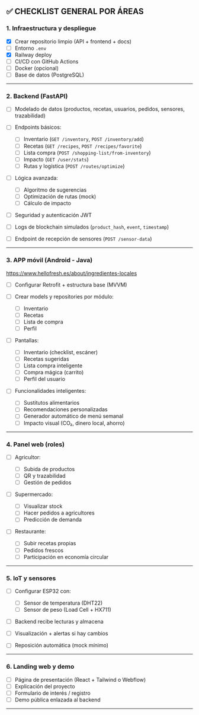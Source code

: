 
## ✅ CHECKLIST GENERAL POR ÁREAS

### 1. **Infraestructura y despliegue**

* [X] Crear repositorio limpio (API + frontend + docs)
* [ ] Entorno `.env`
* [X] Railway deploy
* [ ] CI/CD con GitHub Actions
* [ ] Docker (opcional)
* [ ] Base de datos (PostgreSQL)

---

### 2. **Backend (FastAPI)**

* [ ] Modelado de datos (productos, recetas, usuarios, pedidos, sensores, trazabilidad)
* [ ] Endpoints básicos:

  * [ ] Inventario (`GET /inventory`, `POST /inventory/add`)
  * [ ] Recetas (`GET /recipes`, `POST /recipes/favorite`)
  * [ ] Lista compra (`POST /shopping-list/from-inventory`)
  * [ ] Impacto (`GET /user/stats`)
  * [ ] Rutas y logística (`POST /routes/optimize`)
* [ ] Lógica avanzada:

  * [ ] Algoritmo de sugerencias
  * [ ] Optimización de rutas (mock)
  * [ ] Cálculo de impacto
* [ ] Seguridad y autenticación JWT
* [ ] Logs de blockchain simulados (`product_hash`, `event`, `timestamp`)
* [ ] Endpoint de recepción de sensores (`POST /sensor-data`)

---

### 3. **APP móvil (Android - Java)**
https://www.hellofresh.es/about/ingredientes-locales

* [ ] Configurar Retrofit + estructura base (MVVM)
* [ ] Crear models y repositories por módulo:

  * [ ] Inventario
  * [ ] Recetas
  * [ ] Lista de compra
  * [ ] Perfil
* [ ] Pantallas:

  * [ ] Inventario (checklist, escáner)
  * [ ] Recetas sugeridas
  * [ ] Lista compra inteligente
  * [ ] Compra mágica (carrito)
  * [ ] Perfil del usuario
* [ ] Funcionalidades inteligentes:

  * [ ] Sustitutos alimentarios
  * [ ] Recomendaciones personalizadas
  * [ ] Generador automático de menú semanal
  * [ ] Impacto visual (CO₂, dinero local, ahorro)

---

### 4. **Panel web (roles)**

* [ ] Agricultor:

  * [ ] Subida de productos
  * [ ] QR y trazabilidad
  * [ ] Gestión de pedidos
* [ ] Supermercado:

  * [ ] Visualizar stock
  * [ ] Hacer pedidos a agricultores
  * [ ] Predicción de demanda
* [ ] Restaurante:

  * [ ] Subir recetas propias
  * [ ] Pedidos frescos
  * [ ] Participación en economía circular

---

### 5. **IoT y sensores**

* [ ] Configurar ESP32 con:

  * [ ] Sensor de temperatura (DHT22)
  * [ ] Sensor de peso (Load Cell + HX711)
* [ ] Backend recibe lecturas y almacena
* [ ] Visualización + alertas si hay cambios
* [ ] Reposición automática (mock mínimo)

---

### 6. **Landing web y demo**

* [ ] Página de presentación (React + Tailwind o Webflow)
* [ ] Explicación del proyecto
* [ ] Formulario de interés / registro
* [ ] Demo pública enlazada al backend

---
